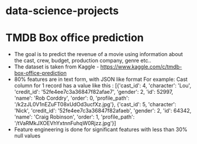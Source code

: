 # data-science-projects

# TMDB Box office prediction
- The goal is to predict the revenue of a movie using information about the cast, crew, budget, production company, genre etc..
- The dataset is taken from Kaggle - https://www.kaggle.com/c/tmdb-box-office-prediction
- 80% features are in text form, with JSON like format 
  For example: Cast column for 1 record has a value like this :
                [{'cast_id': 4, 'character': 'Lou', 'credit_id': '52fe4ee7c3a36847f82afae7', 'gender': 2, 'id': 52997, 
                'name': 'Rob Corddry', 'order': 0, 'profile_path': '/k2zJL0V1nEZuFT08xUdOd3ucfXz.jpg'}, 
                {'cast_id': 5, 'character': 'Nick', 'credit_id': '52fe4ee7c3a36847f82afaeb', 'gender': 2, 'id': 64342, 
                'name': 'Craig Robinson', 'order': 1, 'profile_path': '/tVaRMkJXOEVhYxtnnFuhqW0Rjzz.jpg'}]
- Feature engineering is done for significant features with less than 30% null values



#
